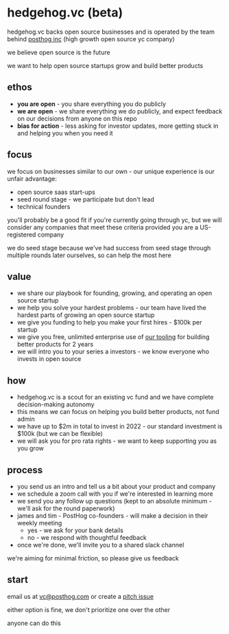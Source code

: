 # hedgehog.vc (beta)

hedgehog.vc backs open source businesses and is operated by the team behind [posthog inc](https://posthog.com) (high growth open source yc company)

we believe open source is the future 

we want to help open source startups grow and build better products

## ethos

* **you are open** - you share everything you do publicly
* **we are open** - we share everything we do publicly, and expect feedback on our decisions from anyone on this repo
* **bias for action** - less asking for investor updates, more getting stuck in and helping you when you need it

## focus

we focus on businesses similar to our own - our unique experience is our unfair advantage:

* open source saas start-ups
* seed round stage - we participate but don't lead
* technical founders

you'll probably be a good fit if you're currently going through yc, but we will consider any companies that meet these criteria provided you are a US-registered company

we do seed stage because we've had success from seed stage through multiple rounds later ourselves, so can help the most here

## value

* we share our playbook for founding, growing, and operating an open source startup
* we help you solve your hardest problems - our team have lived the hardest parts of growing an open source startup
* we give you funding to help you make your first hires - $100k per startup
* we give you free, unlimited enterprise use of [our tooling](https://posthog.com/product) for building better products for 2 years
* we will intro you to your series a investors - we know everyone who invests in open source

## how

* hedgehog.vc is a scout for an existing vc fund and we have complete decision-making autonomy
* this means we can focus on helping you build better products, not fund admin 
* we have up to $2m in total to invest in 2022 - our standard investment is $100k (but we can be flexible)
* we will ask you for pro rata rights - we want to keep supporting you as you grow

## process

* you send us an intro and tell us a bit about your product and company
* we schedule a zoom call with you if we're interested in learning more
* we send you any follow up questions (kept to an absolute minimum - we'll ask for the round paperwork)
* james and tim - PostHog co-founders - will make a decision in their weekly meeting
  * yes - we ask for your bank details
  * no - we respond with thoughtful feedback
* once we're done, we'll invite you to a shared slack channel 

we're aiming for minimal friction, so please give us feedback

## start

email us at vc@posthog.com or create a [pitch issue](https://github.com/PostHog/hedgehog.vc/issues/new?assignees=&labels=pitch&template=pitch.md&title=%5BPITCH%5D)

either option is fine, we don't prioritize one over the other

anyone can do this
